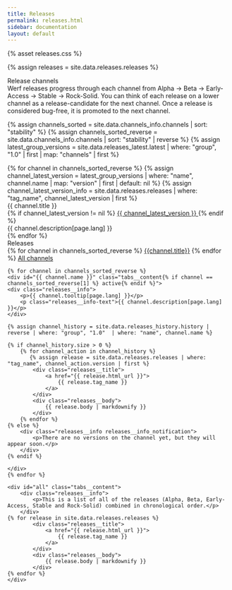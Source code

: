 ```yaml
---
title: Releases
permalink: releases.html
sidebar: documentation
layout: default
---
```


{% asset releases.css %}

{% assign releases = site.data.releases.releases %}

<div class="page__container page_releases">

<div class="releases__block-title">
    Release channels
</div>

<!-- Releases description -->
<div class="releases__info">
    Werf releases progress through each channel from Alpha → Beta → Early-Access → Stable → Rock-Solid. You can think of each release on a lower channel as a release-candidate for the next channel. Once a release is considered bug-free, it is promoted to the next channel.
</div>

<!-- latest version per channel -->
{% assign channels_sorted = site.data.channels_info.channels | sort: "stability" %}
{% assign channels_sorted_reverse = site.data.channels_info.channels | sort: "stability" | reverse  %}
{% assign latest_group_versions = site.data.releases_latest.latest | where: "group", "1.0" | first | map: "channels" | first %}

<div class="releases__menu">
{% for channel in channels_sorted_reverse %}
{% assign channel_latest_version = latest_group_versions | where: "name",  channel.name | map: "version" | first | default: nil %}
{% assign channel_latest_version_info = site.data.releases.releases | where: "tag_name", channel_latest_version | first %}
    <div class="releases__menu-item">
        <div class="releases__menu-item-header">            
            <div class="releases__menu-item-title">
                {{ channel.title }}
            </div>
            {% if channel_latest_version != nil  %}
                <a href="{{ channel_latest_version_info.html_url }}" class="releases__btn">
                {{ channel_latest_version }}
                </a>
            {% endif %}
        </div>        
        <div class="releases__menu-item-description">
            {{ channel.description[page.lang] }}
        </div>
    </div>
  {% endfor %}
</div>

<div class="releases__block-title">
    Releases
</div>

<div class="releases">
    <div class="tabs">
    {% for channel in channels_sorted_reverse %}
    <a href="javascript:void(0)" class="tabs__btn{% if channel == channels_sorted_reverse[1] %} active{% endif %}" onclick="openTab(event, 'tabs__btn', 'tabs__content', '{{channel.name}}')">{{channel.title}}</a>
    {% endfor %}
    <a href="javascript:void(0)" class="tabs__btn" onclick="openTab(event, 'tabs__btn', 'tabs__content', 'all')">All channels</a>
    </div>

    {% for channel in channels_sorted_reverse %}
    <div id="{{ channel.name }}" class="tabs__content{% if channel == channels_sorted_reverse[1] %} active{% endif %}">
    <div class="releases__info">
        <p>{{ channel.tooltip[page.lang] }}</p>
        <p class="releases__info-text">{{ channel.description[page.lang] }}</p>
    </div>

    {% assign channel_history = site.data.releases_history.history | reverse | where: "group", "1.0"  | where: "name", channel.name %}

    {% if channel_history.size > 0 %}
        {% for channel_action in channel_history %}
           {% assign release = site.data.releases.releases | where: "tag_name", channel_action.version | first %}
            <div class="releases__title">
                <a href="{{ release.html_url }}">
                    {{ release.tag_name }}
                </a>
            </div>
            <div class="releases__body">
                {{ release.body | markdownify }}
            </div>
        {% endfor %}
    {% else %}
        <div class="releases__info releases__info_notification">
            <p>There are no versions on the channel yet, but they will appear soon.</p>
        </div>
    {% endif %}

    </div>
    {% endfor %}

    <div id="all" class="tabs__content">
        <div class="releases__info">
            <p>This is a list of all of the releases (Alpha, Beta, Early-Access, Stable and Rock-Solid) combined in chronological order.</p>
        </div>
    {% for release in site.data.releases.releases %}
            <div class="releases__title">
                <a href="{{ release.html_url }}">
                    {{ release.tag_name }}
                </a>
            </div>
            <div class="releases__body">
                {{ release.body | markdownify }}
            </div>
    {% endfor %}
    </div>
</div>
